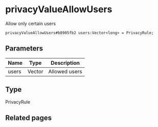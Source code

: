 # privacyValueAllowUsers
Allow only certain users

```
privacyValueAllowUsers#b8905fb2 users:Vector<long> = PrivacyRule;
```

## Parameters
| Name | Type | Description |
| ---- | :----: | ----------- |
| users | Vector<long> | Allowed users |


## Type
PrivacyRule

## Related pages
